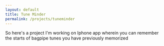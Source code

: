 ```yaml
---
layout: default
title: Tune Minder
permalink: /projects/tuneminder
---
```


So here's a project I'm working on
Iphone app wherein you can remember the starts of bagpipe tunes you have previously memorized
